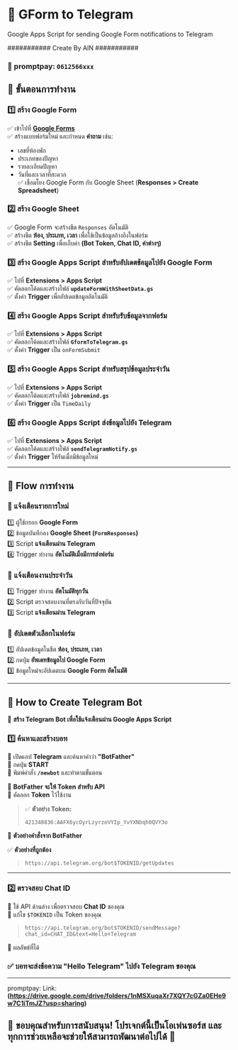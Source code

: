 # 📌 GForm to Telegram  
Google Apps Script for sending Google Form notifications to Telegram  

###########  Create By AIN  ###########
### 📌 promptpay: `0612566xxx`

## 🚀 ขั้นตอนการทำงาน  

### 1️⃣ สร้าง Google Form  
✅ เข้าไปที่ **[Google Forms](https://forms.google.com)**  
✅ สร้างแบบฟอร์มใหม่ และกำหนด **คำถาม** เช่น:  
   - เลขที่ห้องพัก  
   - ประเภทของปัญหา  
   - รายละเอียดปัญหา  
   - วันที่และเวลาที่สะดวก  
✅ เชื่อมโยง Google Form กับ Google Sheet (**Responses > Create Spreadsheet**)  

### 2️⃣ สร้าง Google Sheet  
✅ Google Form จะสร้างชีต `Responses` อัตโนมัติ  
✅ สร้างชีต **ห้อง, ประเภท, เวลา** เพื่อใช้เป็นข้อมูลอ้างอิงในฟอร์ม  
✅ สร้างชีต **Setting** เพื่อเก็บค่า **(Bot Token, Chat ID, ค่าต่างๆ)**  

### 3️⃣ สร้าง Google Apps Script สำหรับอัปเดตข้อมูลไปยัง Google Form  
✅ ไปที่ **Extensions > Apps Script**  
✅ คัดลอกโค้ดและสร้างไฟล์ **`updateFormWithSheetData.gs`**  
✅ ตั้งค่า **Trigger** เพื่ออัปเดตข้อมูลอัตโนมัติ  

### 4️⃣ สร้าง Google Apps Script สำหรับรับข้อมูลจากฟอร์ม  
✅ ไปที่ **Extensions > Apps Script**  
✅ คัดลอกโค้ดและสร้างไฟล์ **`GformToTelegram.gs`**  
✅ ตั้งค่า **Trigger** เป็น `onFormSubmit`  

### 5️⃣ สร้าง Google Apps Script สำหรับสรุปข้อมูลประจำวัน  
✅ ไปที่ **Extensions > Apps Script**  
✅ คัดลอกโค้ดและสร้างไฟล์ **`jobremind.gs`**  
✅ ตั้งค่า **Trigger** เป็น `TimeDaily`  

### 6️⃣ สร้าง Google Apps Script ส่งข้อมูลไปยัง Telegram  
✅ ไปที่ **Extensions > Apps Script**  
✅ คัดลอกโค้ดและสร้างไฟล์ **`sendTelegramNotify.gs`**  
✅ ตั้งค่า **Trigger** ให้รันเมื่อมีข้อมูลใหม่  

---

## 📌 **Flow การทำงาน**  

### 🔹 **แจ้งเตือนรายการใหม่**  
1️⃣ ผู้ใช้กรอก **Google Form**  
2️⃣ ข้อมูลบันทึกลง **Google Sheet (`FormResponses`)**  
3️⃣ Script **แจ้งเตือนผ่าน Telegram**  
4️⃣ Trigger ทำงาน **อัตโนมัติเมื่อมีการส่งฟอร์ม**  

### 🔹 **แจ้งเตือนงานประจำวัน**  
1️⃣ Trigger ทำงาน **อัตโนมัติทุกวัน**  
2️⃣ Script ตรวจสอบงานที่ตรงกับวันที่ปัจจุบัน  
3️⃣ Script **แจ้งเตือนผ่าน Telegram**  

### 🔹 **อัปเดตตัวเลือกในฟอร์ม**  
1️⃣ อัปเดตข้อมูลในชีต **ห้อง, ประเภท, เวลา**  
2️⃣ กดปุ่ม **อัพเดทข้อมูลไป Google Form**  
3️⃣ ข้อมูลใหม่จะอัปเดตบน **Google Form อัตโนมัติ**  

---

## 🔹 **How to Create Telegram Bot**  
📢 **สร้าง Telegram Bot เพื่อใช้แจ้งเตือนผ่าน Google Apps Script**  

### 1️⃣ ค้นหาและสร้างบอท  
🔹 เปิดแอป **Telegram** และค้นหาคำว่า **"BotFather"**  
🔹 กดปุ่ม **START**  
🔹 พิมพ์คำสั่ง **`/newbot`** และทำตามขั้นตอน  

📌 **BotFather จะให้ Token สำหรับ API**  
🔹 คัดลอก **Token** ไว้ใช้งาน  

> ✅ **ตัวอย่าง Token:**  
> ```
> 421348836:AAFX6ycOyrLzyrzeVYIp_YvYXNbqh0QVY3o
> ```

📌 **ตัวอย่างคำสั่งจาก BotFather**  

✅ **ตัวอย่างที่ถูกต้อง**  
> ```
> https://api.telegram.org/bot$TOKENID/getUpdates
> ```
---

### 2️⃣ ตรวจสอบ Chat ID  
📌 ใช้ API ด้านล่าง เพื่อตรวจสอบ **Chat ID** ของคุณ  
🔹 แก้ไข `$TOKENID` เป็น Token ของคุณ
> ```
> https://api.telegram.org/bot$TOKENID/sendMessage?chat_id=CHAT_ID&text=Hello+Telegram
> ```
📌 ผลลัพธ์ที่ได้
### ✅ บอทจะส่งข้อความ "Hello Telegram" ไปยัง Telegram ของคุณ
---
promptpay: 
Link: **(https://drive.google.com/drive/folders/1nMSXuqaXr7XQY7cGZa0EHe9w7C1iTmJZ?usp=sharing)**  

🙏 ขอบคุณสำหรับการสนับสนุน! โปรเจกต์นี้เป็นโอเพ่นซอร์ส และทุกการช่วยเหลือจะช่วยให้สามารถพัฒนาต่อไปได้ 🚀
---
